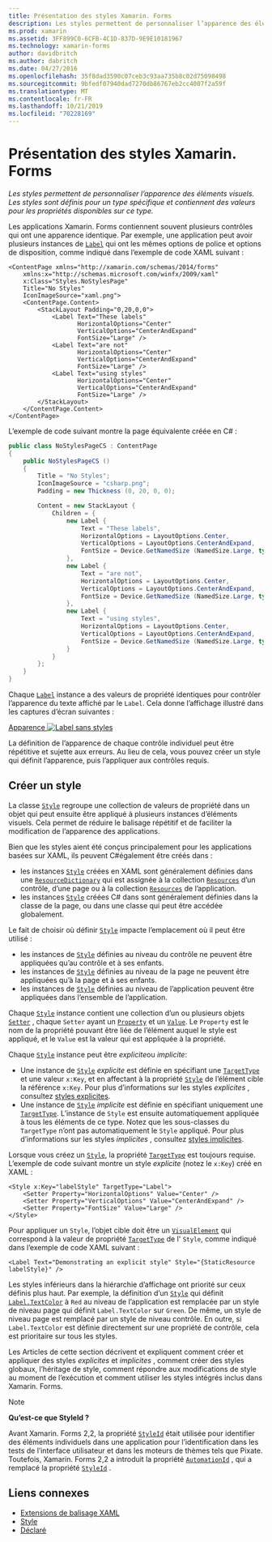 ```yaml
---
title: Présentation des styles Xamarin. Forms
description: Les styles permettent de personnaliser l’apparence des éléments visuels. Les styles sont définis pour un type spécifique et contiennent des valeurs pour les propriétés disponibles sur ce type.
ms.prod: xamarin
ms.assetid: 3FF899C0-6CFB-4C1D-837D-9E9E10181967
ms.technology: xamarin-forms
author: davidbritch
ms.author: dabritch
ms.date: 04/27/2016
ms.openlocfilehash: 35f8dad3590c07ceb3c93aa735b8c02d75098498
ms.sourcegitcommit: 9bfedf07940dad7270db86767eb2cc4007f2a59f
ms.translationtype: MT
ms.contentlocale: fr-FR
ms.lasthandoff: 10/21/2019
ms.locfileid: "70228169"
---
```

# <a name="introduction-to-xamarinforms-styles"></a>Présentation des styles Xamarin. Forms

_Les styles permettent de personnaliser l’apparence des éléments visuels. Les styles sont définis pour un type spécifique et contiennent des valeurs pour les propriétés disponibles sur ce type._

Les applications Xamarin. Forms contiennent souvent plusieurs contrôles qui ont une apparence identique. Par exemple, une application peut avoir plusieurs instances de [`Label`](xref:Xamarin.Forms.Label) qui ont les mêmes options de police et options de disposition, comme indiqué dans l’exemple de code XAML suivant :

```xaml
<ContentPage xmlns="http://xamarin.com/schemas/2014/forms"
    xmlns:x="http://schemas.microsoft.com/winfx/2009/xaml"
    x:Class="Styles.NoStylesPage"
    Title="No Styles"
    IconImageSource="xaml.png">
    <ContentPage.Content>
        <StackLayout Padding="0,20,0,0">
            <Label Text="These labels"
                   HorizontalOptions="Center"
                   VerticalOptions="CenterAndExpand"
                   FontSize="Large" />
            <Label Text="are not"
                   HorizontalOptions="Center"
                   VerticalOptions="CenterAndExpand"
                   FontSize="Large" />
            <Label Text="using styles"
                   HorizontalOptions="Center"
                   VerticalOptions="CenterAndExpand"
                   FontSize="Large" />
        </StackLayout>
    </ContentPage.Content>
</ContentPage>
```

L’exemple de code suivant montre la page équivalente créée en C# :

```csharp
public class NoStylesPageCS : ContentPage
{
    public NoStylesPageCS ()
    {
        Title = "No Styles";
        IconImageSource = "csharp.png";
        Padding = new Thickness (0, 20, 0, 0);

        Content = new StackLayout {
            Children = {
                new Label {
                    Text = "These labels",
                    HorizontalOptions = LayoutOptions.Center,
                    VerticalOptions = LayoutOptions.CenterAndExpand,
                    FontSize = Device.GetNamedSize (NamedSize.Large, typeof(Label))
                },
                new Label {
                    Text = "are not",
                    HorizontalOptions = LayoutOptions.Center,
                    VerticalOptions = LayoutOptions.CenterAndExpand,
                    FontSize = Device.GetNamedSize (NamedSize.Large, typeof(Label))
                },
                new Label {
                    Text = "using styles",
                    HorizontalOptions = LayoutOptions.Center,
                    VerticalOptions = LayoutOptions.CenterAndExpand,
                    FontSize = Device.GetNamedSize (NamedSize.Large, typeof(Label))
                }
            }
        };
    }
}
```

Chaque [`Label`](xref:Xamarin.Forms.Label) instance a des valeurs de propriété identiques pour contrôler l’apparence du texte affiché par le `Label`. Cela donne l’affichage illustré dans les captures d’écran suivantes :

[Apparence ![Label sans styles](introduction-images/no-styles.png)](introduction-images/no-styles-large.png#lightbox)

La définition de l’apparence de chaque contrôle individuel peut être répétitive et sujette aux erreurs. Au lieu de cela, vous pouvez créer un style qui définit l’apparence, puis l’appliquer aux contrôles requis.

## <a name="create-a-style"></a>Créer un style

La classe [`Style`](xref:Xamarin.Forms.Style) regroupe une collection de valeurs de propriété dans un objet qui peut ensuite être appliqué à plusieurs instances d’éléments visuels. Cela permet de réduire le balisage répétitif et de faciliter la modification de l’apparence des applications.

Bien que les styles aient été conçus principalement pour les applications basées sur XAML, ils peuvent C#également être créés dans :

- les instances [`Style`](xref:Xamarin.Forms.Style) créées en XAML sont généralement définies dans une [`ResourceDictionary`](xref:Xamarin.Forms.ResourceDictionary) qui est assignée à la collection [`Resources`](xref:Xamarin.Forms.VisualElement.Resources) d’un contrôle, d’une page ou à la collection [`Resources`](xref:Xamarin.Forms.Application.Resources) de l’application.
- les instances [`Style`](xref:Xamarin.Forms.Style) créées C# dans sont généralement définies dans la classe de la page, ou dans une classe qui peut être accédée globalement.

Le fait de choisir où définir [`Style`](xref:Xamarin.Forms.Style) impacte l’emplacement où il peut être utilisé :

- les instances de [`Style`](xref:Xamarin.Forms.Style) définies au niveau du contrôle ne peuvent être appliquées qu’au contrôle et à ses enfants.
- les instances de [`Style`](xref:Xamarin.Forms.Style) définies au niveau de la page ne peuvent être appliquées qu’à la page et à ses enfants.
- les instances de [`Style`](xref:Xamarin.Forms.Style) définies au niveau de l’application peuvent être appliquées dans l’ensemble de l’application.

Chaque [`Style`](xref:Xamarin.Forms.Style) instance contient une collection d’un ou plusieurs objets [`Setter`](xref:Xamarin.Forms.Setter) , chaque `Setter` ayant un [`Property`](xref:Xamarin.Forms.Setter.Property) et un [`Value`](xref:Xamarin.Forms.Setter.Value). Le `Property` est le nom de la propriété pouvant être liée de l’élément auquel le style est appliqué, et le `Value` est la valeur qui est appliquée à la propriété.

Chaque [`Style`](xref:Xamarin.Forms.Style) instance peut être *explicite*ou *implicite*:

- Une instance de [`Style`](xref:Xamarin.Forms.Style) *explicite* est définie en spécifiant une [`TargetType`](xref:Xamarin.Forms.Style.TargetType) et une valeur `x:Key`, et en affectant à la propriété [`Style`](xref:Xamarin.Forms.NavigableElement.Style) de l’élément cible la référence `x:Key`. Pour plus d’informations sur les styles *explicites* , consultez [styles explicites](~/xamarin-forms/user-interface/styles/explicit.md).
- Une instance de [`Style`](xref:Xamarin.Forms.Style) *implicite* est définie en spécifiant uniquement une [`TargetType`](xref:Xamarin.Forms.Style.TargetType). L’instance de `Style` est ensuite automatiquement appliquée à tous les éléments de ce type. Notez que les sous-classes du `TargetType` n’ont pas automatiquement le `Style` appliqué. Pour plus d’informations sur les styles *implicites* , consultez [styles implicites](~/xamarin-forms/user-interface/styles/implicit.md).

Lorsque vous créez un [`Style`](xref:Xamarin.Forms.Style), la propriété [`TargetType`](xref:Xamarin.Forms.Style.TargetType) est toujours requise. L’exemple de code suivant montre un style *explicite* (notez le `x:Key`) créé en XAML :

```xaml
<Style x:Key="labelStyle" TargetType="Label">
    <Setter Property="HorizontalOptions" Value="Center" />
    <Setter Property="VerticalOptions" Value="CenterAndExpand" />
    <Setter Property="FontSize" Value="Large" />
</Style>
```

Pour appliquer un `Style`, l’objet cible doit être un [`VisualElement`](xref:Xamarin.Forms.VisualElement) qui correspond à la valeur de propriété [`TargetType`](xref:Xamarin.Forms.Style.TargetType) de l' `Style`, comme indiqué dans l’exemple de code XAML suivant :

```xaml
<Label Text="Demonstrating an explicit style" Style="{StaticResource labelStyle}" />
```

Les styles inférieurs dans la hiérarchie d’affichage ont priorité sur ceux définis plus haut. Par exemple, la définition d’un [`Style`](xref:Xamarin.Forms.Style) qui définit [`Label.TextColor`](xref:Xamarin.Forms.Label.TextColor) à `Red` au niveau de l’application est remplacée par un style de niveau page qui définit `Label.TextColor` sur `Green`. De même, un style de niveau page est remplacé par un style de niveau contrôle. En outre, si `Label.TextColor` est définie directement sur une propriété de contrôle, cela est prioritaire sur tous les styles.

Les Articles de cette section décrivent et expliquent comment créer et appliquer des styles *explicites* et *implicites* , comment créer des styles globaux, l’héritage de style, comment répondre aux modifications de style au moment de l’exécution et comment utiliser les styles intégrés inclus dans Xamarin. Forms.

> [!NOTE]
> **Qu’est-ce que StyleId ?**
>
> Avant Xamarin. Forms 2,2, la propriété [`StyleId`](xref:Xamarin.Forms.Element.StyleId) était utilisée pour identifier des éléments individuels dans une application pour l’identification dans les tests de l’interface utilisateur et dans les moteurs de thèmes tels que Pixate. Toutefois, Xamarin. Forms 2,2 a introduit la propriété [`AutomationId`](xref:Xamarin.Forms.Element.AutomationId) , qui a remplacé la propriété [`StyleId`](xref:Xamarin.Forms.Element.StyleId) .

## <a name="related-links"></a>Liens connexes

- [Extensions de balisage XAML](~/xamarin-forms/xaml/xaml-basics/xaml-markup-extensions.md)
- [Style](xref:Xamarin.Forms.Style)
- [Déclaré](xref:Xamarin.Forms.Setter)

